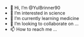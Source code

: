 - 👋 Hi, I’m @YulBrinner90
- 👀 I’m interested in science
- 🌱 I’m currently learning medicine
- 💞️ I’m looking to collaborate on ...
- 📫 How to reach me ...

<!---
YulBrinner90/YulBrinner90 is a ✨ special ✨ repository because its `README.md` (this file) appears on your GitHub profile.
You can click the Preview link to take a look at your changes.
--->
